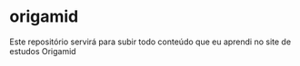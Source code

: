# origamid
Este repositório servirá para subir todo conteúdo que eu aprendi no site de estudos Origamid
